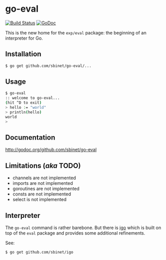 go-eval
=======

[![Build Status](https://secure.travis-ci.org/sbinet/go-eval.png)](http://travis-ci.org/sbinet/go-eval) [![GoDoc](https://godoc.org/github.com/sbinet/go-eval?status.svg)](https://godoc.org/github.com/sbinet/go-eval)

This is the new home for the ``exp/eval`` package: the beginning of an interpreter for Go.

## Installation

```sh
$ go get github.com/sbinet/go-eval/...
```

## Usage

```sh
$ go-eval
:: welcome to go-eval...
(hit ^D to exit)
> hello := "world"
> println(hello)
world
>
```

## Documentation

  http://godoc.org/github.com/sbinet/go-eval


## Limitations (*aka* TODO)

- channels are not implemented
- imports are not implemented
- goroutines are not implemented
- consts are not implemented
- select is not implemented

## Interpreter

The ``go-eval`` command is rather barebone.
But there is [igo](http://github.com/sbinet/igo) which is built on top of the ``eval`` package and provides some additional refinements.

See:

```sh
$ go get github.com/sbinet/igo
```
